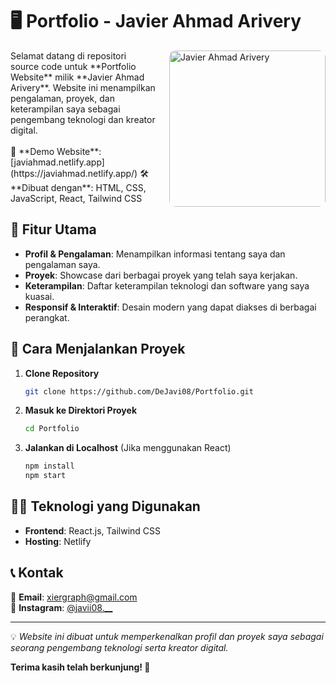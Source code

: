 # 🖥️ Portfolio - Javier Ahmad Arivery  

<p align="left">
  <img src="https://javiahmad.netlify.app/assets/img/hero.jpg" alt="Javier Ahmad Arivery" width="250" style="border-radius: 10px; float: right; margin-left: 20px;">
  Selamat datang di repositori source code untuk **Portfolio Website** milik **Javier Ahmad Arivery**.  
  Website ini menampilkan pengalaman, proyek, dan keterampilan saya sebagai pengembang teknologi dan kreator digital.  
  <br><br>
  🚀 **Demo Website**: [javiahmad.netlify.app](https://javiahmad.netlify.app/)  
  🛠 **Dibuat dengan**: HTML, CSS, JavaScript, React, Tailwind CSS  
</p>

## 🎯 Fitur Utama  

- **Profil & Pengalaman**: Menampilkan informasi tentang saya dan pengalaman saya.  
- **Proyek**: Showcase dari berbagai proyek yang telah saya kerjakan.  
- **Keterampilan**: Daftar keterampilan teknologi dan software yang saya kuasai.  
- **Responsif & Interaktif**: Desain modern yang dapat diakses di berbagai perangkat.  

## 🚀 Cara Menjalankan Proyek  

1. **Clone Repository**  
   ```bash
   git clone https://github.com/DeJavi08/Portfolio.git
   ```
2. **Masuk ke Direktori Proyek**  
   ```bash
   cd Portfolio
   ```
3. **Jalankan di Localhost** (Jika menggunakan React)  
   ```bash
   npm install
   npm start
   ```

## 👨‍💻 Teknologi yang Digunakan  

- **Frontend**: React.js, Tailwind CSS  
- **Hosting**: Netlify  

## 📞 Kontak  

📩 **Email**: [xiergraph@gmail.com](mailto:xiergraph@gmail.com)  
📸 **Instagram**: [@javii08.__](https://www.instagram.com/javii08.__/)  

---

💡 *Website ini dibuat untuk memperkenalkan profil dan proyek saya sebagai seorang pengembang teknologi serta kreator digital.*  

**Terima kasih telah berkunjung! 🚀**
